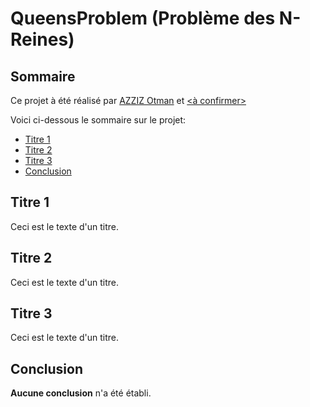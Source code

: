 # QueensProblem (Problème des N-Reines)

## Sommaire

Ce projet à été réalisé par [AZZIZ Otman](https://forge.univ-lyon1.fr/p1709456) et [<à confirmer>](https://forge.univ-lyon1.fr)

Voici ci-dessous le sommaire sur le projet:
- [Titre 1](https://forge.univ-lyon1.fr/p1709456/queensproblem/#Titre_1)
- [Titre 2](https://forge.univ-lyon1.fr/p1709456/queensproblem/#Titre_2)
- [Titre 3](https://forge.univ-lyon1.fr/p1709456/queensproblem/#Titre_3)
- [Conclusion](https://forge.univ-lyon1.fr/p1709456/queensproblem/#Conclusion)

## Titre 1

Ceci est le texte d'un titre.

## Titre 2

Ceci est le texte d'un titre.

## Titre 3

Ceci est le texte d'un titre.

## Conclusion

**Aucune conclusion** n'a été établi.